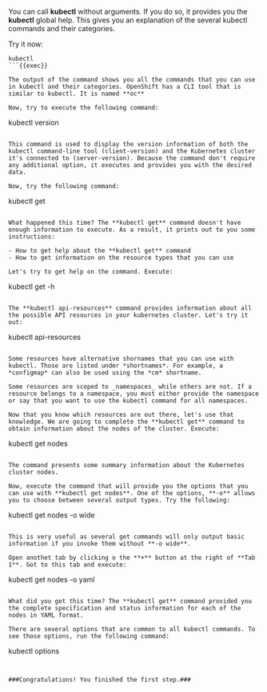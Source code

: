   You can call **kubectl** without arguments. If you do so, it provides you the **kubectl** global help. This gives you an explanation of the several kubectl commands and their categories.

  Try it now:

  ```
  kubectl
  ```{{exec}}

  The output of the command shows you all the commands that you can use in kubectl and their categories. OpenShift has a CLI tool that is similar to kubectl. It is named **oc**

  Now, try to execute the following command:

  ```
  kubectl version
  ```{{exec}}

  This command is used to display the version information of both the kubectl command-line tool (client-version) and the Kubernetes cluster it's connected to (server-version). Because the command don't require any additional option, it executes and provides you with the desired data.

  Now, try the following command:

  ```
  kubectl get
  ```{{exec}}

  What happened this time? The **kubectl get** command doesn't have enough information to execute. As a result, it prints out to you some instructions:

  - How to get help about the **kubectl get** command
  - How to get information on the resource types that you can use

  Let's try to get help on the command. Execute:

  ```
  kubectl get -h
  ```{{exec}}

  The **kubectl api-resources** command provides information about all the possible API resources in your kubernetes cluster. Let's try it out:

  ```
  kubectl api-resources
  ```{{exec}}

  Some resources have alternative shornames that you can use with kubectl. Those are listed under *shortnames*. For example, a *configmap* can also be used using the *cm* shortname.

  Some resources are scoped to _namespaces_ while others are not. If a resource belongs to a namespace, you must either provide the namespace or say that you want to use the kubectl command for all namespaces.

  Now that you know which resources are out there, let's use that knowledge. We are going to complete the **kubectl get** command to obtain information about the nodes of the cluster. Execute:

  ```
  kubectl get nodes
  ```{{exec}}

  The command presents some summary information about the Kubernetes cluster nodes.

  Now, execute the command that will provide you the options that you can use with **kubectl get nodes**. One of the options, **-o** allows you to choose between several output types. Try the following:

  ```
  kubectl get nodes -o wide
  ```{{exec}}

  This is very useful as several get commands will only output basic information if you invoke them without **-o wide**. 

  Open anothet tab by clicking o the **+** button at the right of **Tab 1**. Got to this tab and execute:

  ```
  kubectl get nodes -o yaml
  ```{{exec}}

  What did you get this time? The **kubectl get** command provided you the complete specification and status information for each of the nodes in YAML format.

  There are several options that are common to all kubectl commands. To see those options, run the following command:

  ```
  kubectl options
  ```{{exec}}


  ###Congratulations! You finished the first step.###






